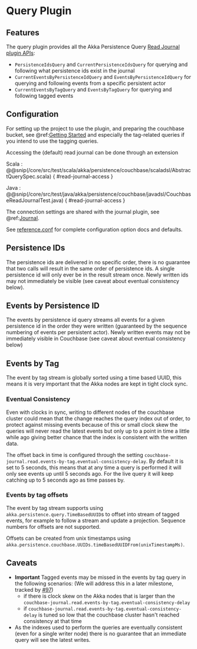 # Query Plugin

## Features

The query plugin provides all the Akka Persistence Query [Read Journal plugin APIs](https://doc.akka.io/docs/akka/current/persistence-query.html#readjournal-plugin-api):

 * `PersistenceIdsQuery` and `CurrentPersistenceIdsQuery` for querying and following what persistence ids exist in the journal
 * `CurrentEventsByPersistenceIdQuery` and `EventsByPersistenceIdQuery` for querying and following events from a specific persistent actor  
 * `CurrentEventsByTagQuery` and `EventsByTagQuery` for querying and following tagged events

## Configuration

For setting up the project to use the plugin, and preparing the couchbase bucket, see @ref:[Getting Started](getting-started.md)
and especially the tag-related queries if you intend to use the tagging queries.

Accessing the (default) read journal can be done through an extension

Scala
:  @@snip(/core/src/test/scala/akka/persistence/couchbase/scaladsl/AbstractQuerySpec.scala) { #read-journal-access }  

Java
:  @@snip(/core/src/test/java/akka/persistence/couchbase/javadsl/CouchbaseReadJournalTest.java) { #read-journal-access }

The connection settings are shared with the journal plugin, see @ref:[Journal](journal.md). 
 
See [reference.conf](https://github.com/akka/akka-persistence-couchbase/blob/master/core/src/main/resources/reference.conf) 
for complete configuration option docs and defaults.

## Persistence IDs

The persistence ids are delivered in no specific order, there is no guarantee that two calls will result in the same
order of persistence ids. A single persistence id will only ever be in the result stream once. Newly written ids may
not immediately be visible (see caveat about eventual consistency below). 

## Events by Persistence ID

The events by persistence id query streams all events for a given persistence id in the order they were written 
(guaranteed by the sequence numbering of events per persistent actor). 
Newly written events may not be immediately visible in Couchbase (see caveat about eventual consistency below)

## Events by Tag 

The event by tag stream is globally sorted using a time based UUID, this means it is very important that the Akka
nodes are kept in tight clock sync. 

### Eventual Consistency
Even with clocks in sync, writing to different nodes of the couchbase cluster
could mean that the change reaches the query index out of order, to protect against missing events because of this
or small clock skew the queries will never read the latest events but only up to a point in time a little while ago
giving better chance that the index is consistent with the written data.

The offset back in time is configured through the setting `couchbase-journal.read.events-by-tag.eventual-consistency-delay`.
By default it is set to 5 seconds, this means that at any time a query is performed it will only see events up until
5 seconds ago. For the live query it will keep catching up to 5 seconds ago as time passes by. 

### Events by tag offsets

The event by tag stream supports using `akka.persistence.query.TimeBasedUUID`s to offset into stream of tagged events,
for example to follow a stream and update a projection. Sequence numbers for offsets are not supported.

Offsets can be created from unix timestamps using `akka.persistence.couchbase.UUIDs.timeBasedUUIDFrom(unixTimestampMs)`.

## Caveats

 * **Important** Tagged events may be missed in the events by tag query in the following scenarios: (We will address this in a later milestone, 
     tracked by [#97](https://github.com/akka/akka-persistence-couchbase/issues/97))
    * if there is clock skew on the Akka nodes that is larger than the `couchbase-journal.read.events-by-tag.eventual-consistency-delay`
    * if `couchbase-journal.read.events-by-tag.eventual-consistency-delay` is tuned so low that the couchbase cluster
     hasn't reached consistency at that time
 * As the indexes used to perform the queries are eventually consistent (even for a single writer node) there 
   is no guarantee that an immediate query will see the latest writes.
